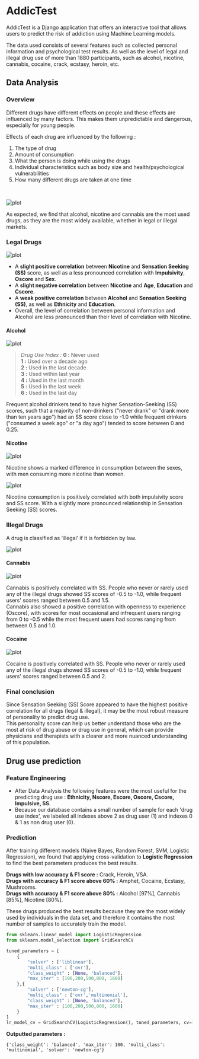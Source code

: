 # AddicTest
AddicTest is a Django application that offers an interactive tool that allows users to predict the risk of addiction using Machine Learning models.  

The data used consists of several features such as collected personal information and psychological test results. As well as the level of legal and illegal drug use of more than 1880 participants, such as alcohol, nicotine, cannabis, cocaine, crack, ecstasy, heroin, etc.


## Data Analysis

### Overview

Different drugs have different effects on people and these effects are influenced by many factors. This makes them unpredictable and dangerous, especially for young people.

Effects of each drug are influenced by the following :
1. The type of drug
2. Amount of consumption
3. What the person is doing while using the drugs
4. Individual characteristics such as body size and health/psychological vulnerabilities
5. How many different drugs are taken at one time  
</br>

![plot](./graphs/average_drug_use.png)

As expected, we find that alcohol, nicotine and cannabis are the most used drugs, as they are the most widely available, whether in legal or illegal markets.

### Legal Drugs

![plot](./graphs/legal_correlation.png)

- A **slight positive correlation** between **Nicotine** and **Sensation Seeking (SS)** score, as well as a less pronounced correlation with **Impulsivity**, **Oscore** and **Sex**.
- A **slight negative correlation** between **Nicotine** and **Age**, **Education** and **Cscore**.
- A **weak positive correlation** between **Alcohol** and **Sensation Seeking (SS)**, as well as **Ethnicity** and **Education**.
- Overall, the level of correlation between personal information and Alcohol are less pronounced than their level of correlation with Nicotine.

#### Alcohol

![plot](./graphs/ss_vs_alcohol.png)

> _Drug Use Index :_
**0 :** Never used  
**1 :** Used over a decade ago  
**2 :** Used in the last decade  
**3 :** Used within last year  
**4 :** Used in the last month  
**5 :** Used in the last week  
**6 :** Used in the last day 

Frequent alcohol drinkers tend to have higher Sensation-Seeking (SS) scores, such that a majority of non-drinkers ("never drank" or "drank more than ten years ago") had an SS score close to -1.0 while frequent drinkers ("consumed a week ago" or "a day ago") tended to score between 0 and 0.25.

#### Nicotine

![plot](./graphs/nicotine_vs_gender.png)

Nicotine shows a marked difference in consumption between the sexes, with men consuming more nicotine than women.

![plot](./graphs/impulsivness_ss_vs_nicotine.png)

Nicotine consumption is positively correlated with both impulsivity score and SS score. With a slightly more pronounced relationship in Sensation Seeking (SS) scores.


### Illegal Drugs

A drug is classified as ‘illegal’ if it is forbidden by law.


![plot](./graphs/illegal_correlation.png)

#### Cannabis

![plot](./graphs/oe_ss_vs_canabis.png)

Cannabis is positively correlated with SS. People who never or rarely used any of the illegal drugs showed SS scores of -0.5 to -1.0, while frequent users' scores ranged between 0.5 and 1.5.  
Cannabis also showed a positive correlation with openness to experience (Oscore), with scores for most occasional and infrequent users ranging from 0 to -0.5 while the most frequent users had scores ranging from between 0.5 and 1.0.

#### Cocaine

![plot](./graphs/ss_vs_cocaine.png)

Cocaine is positively correlated with SS. People who never or rarely used any of the illegal drugs showed SS scores of -0.5 to -1.0, while frequent users' scores ranged between 0.5 and 2.

### Final conclusion

Since Sensation Seeking (SS) Score appeared to have the highest positive correlation for all drugs (legal & illegal), it may be the most robust measure of personality to predict drug use.  
This personality score can help us better understand those who are the most at risk of drug abuse or drug use in general, which can provide physicians and therapists with a clearer and more nuanced understanding of this population.

## Drug use prediction

### Feature Engineering

- After Data Analysis the following features were the most useful for the predicting drug use : **Ethnicity, Nscore, Escore, Oscore, Cscore, Impulsive, SS**.
- Because our database contains a small number of sample for each 'drug use index', we labeled all indexes above 2 as drug user (1) and indexes 0 & 1 as non drug user (0).

### Prediction

After training different models (Naive Bayes, Random Forest, SVM, Logistic Regression), we found that applying cross-validation to **Logistic Regression** to find the best parameters produces the best results.  

**Drugs with low accuracy & F1 score :** Crack, Heroin, VSA.  
**Drugs with accuracy & F1 score above 60% :** Amphet, Cocaine, Ecstasy, Mushrooms.  
**Drugs with accuracy & F1 score above 80% :** Alcohol [97%], Cannabis [85%], Nicotine [80%].  

These drugs produced the best results because they are the most widely used by individuals in the data set, and therefore it contains the most number of samples to accurately train the model.

``` Python
from sklearn.linear_model import LogisticRegression
from sklearn.model_selection import GridSearchCV

tuned_parameters = [
    {
        "solver" : ['liblinear'], 
        "multi_class" : ['ovr'],
        "class_weight" : [None, 'balanced'],
        "max_iter" : [100,200,500,800, 1600]
    },{
        "solver" : ['newton-cg'], 
        "multi_class" : ['ovr','multinomial'],
        "class_weight" : [None, 'balanced'],
        "max_iter" : [100,200,500,800, 1600]  
    }
]
lr_model_cv = GridSearchCV(LogisticRegression(), tuned_parameters, cv=10,scoring='f1')
```
**Outputted parameters :**
```
{'class_weight': 'balanced', 'max_iter': 100, 'multi_class': 'multinomial', 'solver': 'newton-cg'}
```
